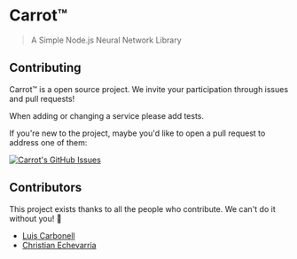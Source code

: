 # Carrot™
>A Simple Node.js Neural Network Library

## Contributing
Carrot™ is a open source  project. We invite your participation through issues
and pull requests!

When adding or changing a service please add tests.

If you're new to the project, maybe you'd like to open a pull request to address one of them:

[![Carrot's GitHub Issues](https://img.shields.io/github/issues/liquidcarrot/carrot.svg)](https://github.com/liquidcarrot/carrot/issues)

## Contributors
This project exists thanks to all the people who contribute. We can't do it without you! 🙇

* [Luis Carbonell](https://twitter.com/luis_carbnell)
* [Christian Echevarria](https://twitter.com/chrisgereina)